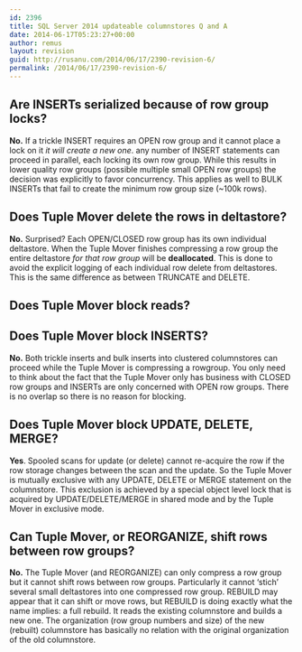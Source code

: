 ```yaml
---
id: 2396
title: SQL Server 2014 updateable columnstores Q and A
date: 2014-06-17T05:23:27+00:00
author: remus
layout: revision
guid: http://rusanu.com/2014/06/17/2390-revision-6/
permalink: /2014/06/17/2390-revision-6/
---
```

## Are INSERTs serialized because of row group locks?

**No.** If a trickle INSERT requires an OPEN row group and it cannot place a lock on it _it will create a new one_. any number of INSERT statements can proceed in parallel, each locking its own row group. While this results in lower quality row groups (possible multiple small OPEN row groups) the decision was explicitly to favor concurrency. This applies as well to BULK INSERTs that fail to create the minimum row group size (~100k rows).

## Does Tuple Mover delete the rows in deltastore?

**No.** Surprised? Each OPEN/CLOSED row group has its own individual deltastore. When the Tuple Mover finishes compressing a row group the entire deltastore _for that row group_ will be **deallocated**. This is done to avoid the explicit logging of each individual row delete from deltastores. This is the same difference as between TRUNCATE and DELETE.

## Does Tuple Mover block reads?</p> 

## Does Tuple Mover block INSERTS?

**No.** Both trickle inserts and bulk inserts into clustered columnstores can proceed while the Tuple Mover is compressing a rowgroup. You only need to think about the fact that the Tuple Mover only has business with CLOSED row groups and INSERTs are only concerned with OPEN row groups. There is no overlap so there is no reason for blocking.

## Does Tuple Mover block UPDATE, DELETE, MERGE?

**Yes**. Spooled scans for update (or delete) cannot re-acquire the row if the row storage changes between the scan and the update. So the Tuple Mover is mutually exclusive with any UPDATE, DELETE or MERGE statement on the columnstore. This exclusion is achieved by a special object level lock that is acquired by UPDATE/DELETE/MERGE in shared mode and by the Tuple Mover in exclusive mode.

## Can Tuple Mover, or REORGANIZE, shift rows between row groups?

**No.** The Tuple Mover (and REORGANIZE) can only compress a row group but it cannot shift rows between row groups. Particularly it cannot &#8216;stich&#8217; several small deltastores into one compressed row group. REBUILD may appear that it can shift or move rows, but REBUILD is doing exactly what the name implies: a full rebuild. It reads the existing columnstore and builds a new one. The organization (row group numbers and size) of the new (rebuilt) columnstore has basically no relation with the original organization of the old columnstore.